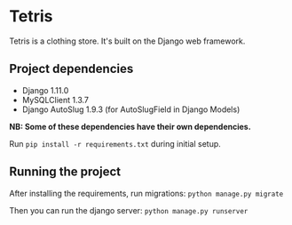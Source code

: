 # Tetris
Tetris is a clothing store. It's built on the Django web framework.

## Project dependencies

* Django 1.11.0
* MySQLClient 1.3.7
* Django AutoSlug 1.9.3 (for AutoSlugField in Django Models)

**NB: Some of these dependencies have their own dependencies.**

Run `pip install -r requirements.txt` during initial setup.

## Running the project
After installing the requirements, run migrations:
`python manage.py migrate`

Then you can run the django server:
`python manage.py runserver`
